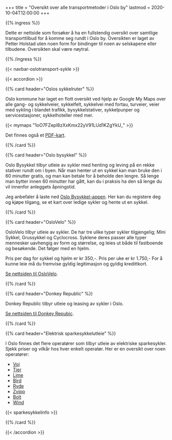+++
title = "Oversikt over alle transportmetoder i Oslo by"
lastmod = 2020-10-04T12:00:00
+++

{{% ingress %}}

Dette er nettside som forsøker å ha en fullstendig oversikt over samtlige transporttilbud for å komme seg rundt i Oslo by. Oversikten er laget av Petter Holstad uten noen form for bindinger til noen av selskapene eller tilbudene. Oversikten skal være nøytral.

{{% /ingress %}}

{{< navbar-oslotransport-sykle >}}

{{< accordion >}}

{{% card header="Oslos sykkelruter" %}}

Oslo kommune har laget en flott oversikt ved hjelp av Google My Maps over alle gang- og sykkelveier, sykkelfelt, sykkelvei med fortau, turveier, veier med sykling i blandet trafikk, bysykkelstativer, sykkelpunper og servicestasjoner, sykkelhoteller med mer.

{{< mymaps "1oO7FZepl8zXxKmx22yV91LUd1KZgYkU_" >}}

Det finnes også et [PDF-kart][pdf-kart].

[pdf-kart]: https://www.oslo.kommune.no/getfile.php/13288508-1565160457/Tjenester%20og%20tilbud/Gate%2C%20transport%20og%20parkering/Sykkel/Sykkelkart%20Oslo.pdf

{{% /card %}}

{{% card header="Oslo bysykkel" %}}

Oslo Bysykkel tilbyr utleie av sykler med henting og leving på en rekke stativer rundt om i byen. Når man henter ut en sykkel kan man bruke den i 60 minutter gratis, og man kan betale for å beholde den lengre. Så lenge man bytter innen 60 minutter har gått, kan du i praksis ha den så lenge du vil innenfor anleggets åpningstid.

Jeg anbefaler å laste ned [Oslo Bysykkel-appen](https://oslobysykkel.no/app). Her kan du registere deg og kjøpe tilgang, se et kart over ledige sykler og hente ut en sykkel.

{{% /card %}}

{{% card header="OsloVelo" %}}

OsloVelo tilbyr utleie av sykler. De har tre ulike typer sykler tilgjengelig; Mini Sykkel, Grussykkel og Cyclocross. Syklene deres passer alle typer mennesker uavhengig av form og størrelse, og leies ut både til fastboende og besøkende. Det følger med en hjelm.

Pris per dag for sykkel og hjelm er kr 350,-. Pris per uke er kr 1.750,- For å kunne leie må du fremvise gyldig legitimasjon og gyldig kredittkort.

[Se nettsiden til OsloVelo](https://oslovelo.no/pages/sykkelutleie).

{{% /card %}}

{{% card header="Donkey Republic" %}}

Donkey Republic tilbyr utleie og leasing av sykler i Oslo.

[Se nettsiden til Donkey Repubic](https://www.donkey.bike).

{{% /card %}}

{{% card header="Elektrisk sparkesykkelutleie" %}}

I Oslo finnes det flere operatører som tilbyr utleie av elektriske
sparkesykler. Sjekk priser og vilkår hos
hver enkelt operatør. Her er en oversikt over noen operatører:

- [Voi](https://www.voiscooters.com/)
- [Tier](https://www.tier.app/)
- [Lime](https://www.li.me/)
- [Bird](https://www.bird.co/)
- [Ryde](https://www.ryde-technology.com/)
- [Zvipp](https://www.zvipp.no/)
- [Bolt](https://bolt.eu)
- [Wind](https://www.wind.co)

{{< sparkesykkelinfo >}}

{{% /card %}}

{{< /accordion >}}
